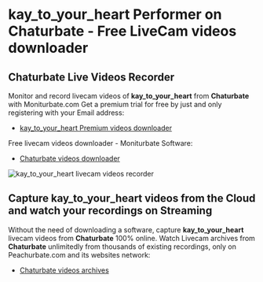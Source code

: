 # kay_to_your_heart Performer on Chaturbate - Free LiveCam videos downloader

## Chaturbate Live Videos Recorder

Monitor and record livecam videos of **kay_to_your_heart** from **Chaturbate** with Moniturbate.com
Get a premium trial for free by just and only registering with your Email address:
* [kay_to_your_heart Premium videos downloader](https://moniturbate.com/request-demo-licence-key.html)

Free livecam videos downloader - Moniturbate Software:
* [Chaturbate videos downloader](https://moniturbate.com/moniturbate-download-software.html)

![kay_to_your_heart livecam videos recorder](https://peachurnet.com/templates/moniturbate-software.png)


## Capture kay_to_your_heart videos from the Cloud and watch your recordings on Streaming

Without the need of downloading a software, capture **kay_to_your_heart** livecam videos from **Chaturbate** 100% online.
Watch Livecam archives from **Chaturbate** unlimitedly from thousands of existing recordings, only on Peachurbate.com and its websites network:
* [Chaturbate videos archives](https://peachurnet.com/)